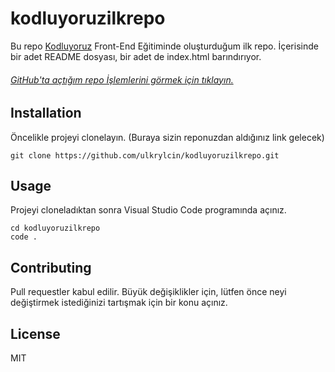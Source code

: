 # kodluyoruzilkrepo
Bu repo [Kodluyoruz](https://kodluyoruz.org/tr/kodluyoruz/) Front-End Eğitiminde oluşturduğum ilk repo. İçerisinde bir adet README dosyası, bir adet de index.html barındırıyor. 
###### [GitHub'ta açtığım repo İşlemlerini görmek için tıklayın.](https://github.com/ulkrylcin/kodluyoruzilkrepo/compare/master?expand=1#diff-fd76984619d7aab4102f7f5f05412b70bc4d34dd9a8e879629e466198b09a3e3)
[Proje resmi]: https://github.com/ulkrylcin/kodluyoruzilkrepo/compare/master?expand=1#diff-fd76984619d7aab4102f7f5f05412b70bc4d34dd9a8e879629e466198b09a3e3
## Installation
Öncelikle projeyi clonelayın. (Buraya sizin reponuzdan aldığınız link gelecek)
```     
git clone https://github.com/ulkrylcin/kodluyoruzilkrepo.git
```
## Usage
Projeyi cloneladıktan sonra Visual Studio Code programında açınız.

```Linux için:
cd kodluyoruzilkrepo
code . 
``` 
## Contributing
Pull requestler kabul edilir. Büyük değişiklikler için, lütfen önce neyi değiştirmek istediğinizi tartışmak için bir konu açınız.
## License
MIT
